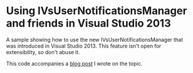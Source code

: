 Using IVsUserNotificationsManager and friends in Visual Studio 2013
========================================

A sample showing how to use the new IVsUserNotificationsManager that was introduced in Visual Studio 2013. This feature isn't open for extensibility, so don't abuse it.

This code accompanies a [blog post](http://www.kevinboyle.ie/blog/2013/09/11/user-notifications-in-the-visual-studio-2013-sdk/) I wrote on the topic.
